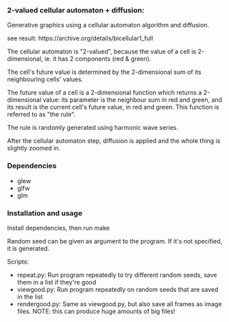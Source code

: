 <h3>
2-valued cellular automaton + diffusion:
</h3>
<p>
Generative graphics using a cellular automaton algorithm and diffusion.
</p>
<p>
see result: https://archive.org/details/bicellular1_full
</p>
<p>
The cellular automaton is "2-valued", because the value of a cell is 2-dimensional, ie. it has 2 components (red & green).
</p>
<p>
The cell's future value is determined by the 2-dimensional sum of its neighbouring cells' values.
</p>
<p>
The future value of a cell is a 2-dimensional function which returns a 2-dimensional value: its parameter is the neighbour sum in red and green, and its result is the current cell's future value, in red and green. This function is referred to as "the rule".
</p>
<p>
The rule is randomly generated using harmonic wave series.
</p>
<p>
After the cellular automaton step, diffusion is applied and the whole thing is slightly zoomed in.
</p>
<h3>
Dependencies
</h3>
<ul>
<li> glew </li>
<li> glfw </li>
<li> glm </li>
</ul>

<h3>
Installation and usage
</h3>
<p>
Install dependencies, then run make
</p>
<p>
Random seed can be given as argument to the program. If it's not specified, it is generated.
</p>
<p>
Scripts:
</p>
<ul>
<li>
repeat.py: Run program repeatedly to try different random seeds, save them in a list if they're good
</li>
<li>
viewgood.py: Run program repeatedly on random seeds that are saved in the list
</li>
<li>
rendergood.py: Same as viewgood.py, but also save all frames as image files. NOTE: this can produce huge amounts of big files!
</li>
